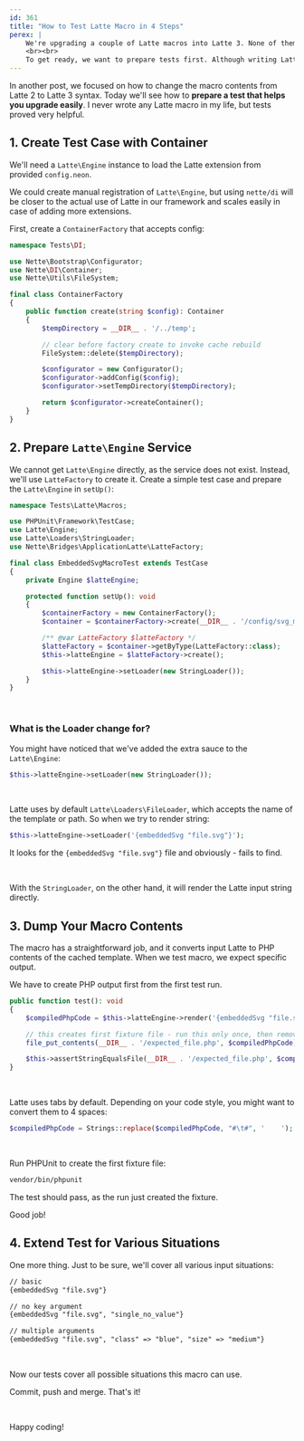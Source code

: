 ```yaml
---
id: 361
title: "How to Test Latte Macro in 4 Steps"
perex: |
    We're upgrading a couple of Latte macros into Latte 3. None of them have tests, and all of them will change entirely because of a complete rewrite of the Latte parser.
    <br><br>
    To get ready, we want to prepare tests first. Although writing Latte macros is the most complicated feature in Latte, testing is easier than you think.
---
```


In another post, we focused on how to change the macro contents from Latte 2 to Latte 3 syntax. Today we'll see how to **prepare a test that helps you upgrade easily**. I never wrote any Latte macro in my life, but tests proved very helpful.

## 1. Create Test Case with Container

We'll need a `Latte\Engine` instance to load the Latte extension from provided `config.neon`.

We could create manual registration of `Latte\Engine`, but using `nette/di` will be closer to the actual use of Latte in our framework and scales easily in case of adding more extensions.

First, create a `ContainerFactory` that accepts config:

```php
namespace Tests\DI;

use Nette\Bootstrap\Configurator;
use Nette\DI\Container;
use Nette\Utils\FileSystem;

final class ContainerFactory
{
    public function create(string $config): Container
    {
        $tempDirectory = __DIR__ . '/../temp';

        // clear before factory create to invoke cache rebuild
        FileSystem::delete($tempDirectory);

        $configurator = new Configurator();
        $configurator->addConfig($config);
        $configurator->setTempDirectory($tempDirectory);

        return $configurator->createContainer();
    }
}
```

## 2. Prepare `Latte\Engine` Service

We cannot get `Latte\Engine` directly, as the service does not exist.
Instead, we'll use `LatteFactory` to create it. Create a simple test case and prepare the `Latte\Engine` in `setUp()`:

```php
namespace Tests\Latte\Macros;

use PHPUnit\Framework\TestCase;
use Latte\Engine;
use Latte\Loaders\StringLoader;
use Nette\Bridges\ApplicationLatte\LatteFactory;

final class EmbeddedSvgMacroTest extends TestCase
{
    private Engine $latteEngine;

    protected function setUp(): void
    {
        $containerFactory = new ContainerFactory();
        $container = $containerFactory->create(__DIR__ . '/config/svg_macro.neon');

        /** @var LatteFactory $latteFactory */
        $latteFactory = $container->getByType(LatteFactory::class);
        $this->latteEngine = $latteFactory->create();

        $this->latteEngine->setLoader(new StringLoader());
    }
}
```

<br>

### What is the Loader change for?

You might have noticed that we've added the extra sauce to the `Latte\Engine`:

```php
$this->latteEngine->setLoader(new StringLoader());
```

<br>

Latte uses by default `Latte\Loaders\FileLoader`, which accepts the name of the template or path. So when we try to render string:

```php
$this->latteEngine->setLoader('{embeddedSvg "file.svg"}');
```

It looks for the `{embeddedSvg "file.svg"}` file and obviously - fails to find.

<br>

With the `StringLoader`, on the other hand, it will render the Latte input string directly.

## 3. Dump Your Macro Contents

The macro has a straightforward job, and it converts input Latte to PHP contents of the cached template. When we test macro, we expect specific output.

We have to create PHP output first from the first test run.

```php
public function test(): void
{
    $compiledPhpCode = $this->latteEngine->render('{embeddedSvg "file.svg"}');

    // this creates first fixture file - run this only once, then remove!
    file_put_contents(__DIR__ . '/expected_file.php', $compiledPhpCode);

    $this->assertStringEqualsFile(__DIR__ . '/expected_file.php', $compiledPhpCode);
}
```

<br>

Latte uses tabs by default. Depending on your code style, you might want to convert them to 4 spaces:

```php
$compiledPhpCode = Strings::replace($compiledPhpCode, "#\t#", '    ');
```

<br>

Run PHPUnit to create the first fixture file:

```bash
vendor/bin/phpunit
```

The test should pass, as the run just created the fixture.

Good job!

## 4. Extend Test for Various Situations

One more thing. Just to be sure, we'll cover all various input situations:

```html
// basic
{embeddedSvg "file.svg"}

// no key argument
{embeddedSvg "file.svg", "single_no_value"}

// multiple arguments
{embeddedSvg "file.svg", "class" => "blue", "size" => "medium"}
```

<br>

Now our tests cover all possible situations this macro can use.

Commit, push and merge. That's it!

<br>

Happy coding!
